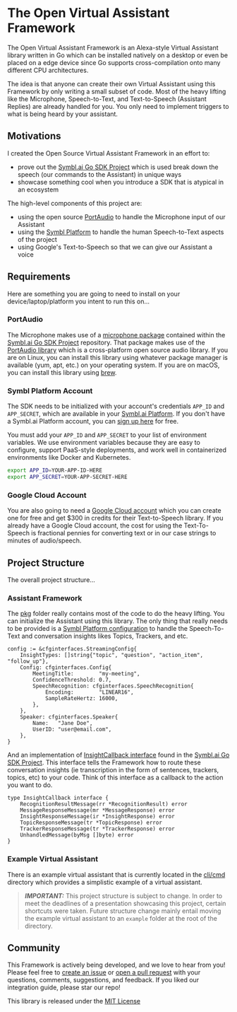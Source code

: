 # The Open Virtual Assistant Framework

The Open Virtual Assistant Framework is an Alexa-style Virtual Assistant library written in Go which can be installed natively on a desktop or even be placed on a edge device since Go supports cross-compilation onto many different CPU architectures.

The idea is that anyone can create their own Virtual Assistant using this Framework by only writing a small subset of code. Most of the heavy lifting like the Microphone, Speech-to-Text, and Text-to-Speech (Assistant Replies) are already handled for you. You only need to implement triggers to what is being heard by your assistant.

## Motivations

I created the Open Source Virtual Assistant Framework in an effort to:
- prove out the [Symbl.ai Go SDK Project](https://github.com/dvonthenen/symbl-go-sdk) which is used break down the speech (our commands to the Assistant) in unique ways
- showcase something cool when you introduce a SDK that is atypical in an ecosystem

The high-level components of this project are:
- using the open source [PortAudio](http://www.portaudio.com/) to handle the Microphone input of our Assistant
- using the [Symbl Platform](https://platform.symbl.ai/) to handle the human Speech-to-Text aspects of the project
- using Google's Text-to-Speech so that we can give our Assistant a voice

## Requirements

Here are something you are going to need to install on your device/laptop/platform you intent to run this on...

### PortAudio

The Microphone makes use of a [microphone package](https://github.com/dvonthenen/symbl-go-sdk/tree/main/pkg/audio/microphone) contained within the [Symbl.ai Go SDK Project](https://github.com/dvonthenen/symbl-go-sdk) repository. That package makes use of the [PortAudio library](http://www.portaudio.com/) which is a cross-platform open source audio library. If you are on Linux, you can install this library using whatever package manager is available (yum, apt, etc.) on your operating system. If you are on macOS, you can install this library using [brew](https://brew.sh/).

### Symbl Platform Account

The SDK needs to be initialized with your account's credentials `APP_ID` and `APP_SECRET`, which are available in your [Symbl.ai Platform][api-keys]. If you don't have a Symbl.ai Platform account, you can [sign up here][symbl_signup] for free.

You must add your `APP_ID` and `APP_SECRET` to your list of environment variables. We use environment variables because they are easy to configure, support PaaS-style deployments, and work well in containerized environments like Docker and Kubernetes.

```sh
export APP_ID=YOUR-APP-ID-HERE
export APP_SECRET=YOUR-APP-SECRET-HERE
```

### Google Cloud Account

You are also going to need a [Google Cloud account](https://cloud.google.com/text-to-speech) which you can create one for free and get $300 in credits for their Text-to-Speech library. If you already have a Google Cloud account, the cost for using the Text-To-Speech is fractional pennies for converting text or in our case strings to minutes of audio/speech.

## Project Structure

The overall project structure...

### Assistant Framework

The [pkg](https://github.com/dvonthenen/open-virtual-assistant/tree/main/pkg) folder really contains most of the code to do the heavy lifting. You can initialize the Assistant using this library. The only thing that really needs to be provided is a [Symbl Platform configuration](https://github.com/dvonthenen/open-virtual-assistant/blob/main/cli/cmd/cmd.go#L35-L49) to handle the Speech-To-Text and conversation insights likes Topics, Trackers, and etc.

```
config := &cfginterfaces.StreamingConfig{
    InsightTypes: []string{"topic", "question", "action_item", "follow_up"},
    Config: cfginterfaces.Config{
        MeetingTitle:        "my-meeting",
        ConfidenceThreshold: 0.7,
        SpeechRecognition: cfginterfaces.SpeechRecognition{
            Encoding:        "LINEAR16",
            SampleRateHertz: 16000,
        },
    },
    Speaker: cfginterfaces.Speaker{
        Name:   "Jane Doe",
        UserID: "user@email.com",
    },
}
```

And an implementation of [InsightCallback interface](https://github.com/dvonthenen/symbl-go-sdk/blob/main/pkg/api/streaming/v1/interfaces/interface.go#L6-L13) found in the [Symbl.ai Go SDK Project](https://github.com/dvonthenen/symbl-go-sdk). This interface tells the Framework how to route these conversation insights (ie transcription in the form of sentences, trackers, topics, etc) to your code. Think of this interface as a callback to the action you want to do.

```
type InsightCallback interface {
	RecognitionResultMessage(rr *RecognitionResult) error
	MessageResponseMessage(mr *MessageResponse) error
	InsightResponseMessage(ir *InsightResponse) error
	TopicResponseMessage(tr *TopicResponse) error
	TrackerResponseMessage(tr *TrackerResponse) error
	UnhandledMessage(byMsg []byte) error
}
```

### Example Virtual Assistant

There is an example virtual assistant that is currently located in the [cli/cmd](https://github.com/dvonthenen/open-virtual-assistant/tree/main/cli/cmd) directory which provides a simplistic example of a virtual assistant.

> **_IMPORTANT:_** This project structure is subject to change. In order to meet the deadlines of a presentation showcasing this project, certain shortcuts were taken. Future structure change mainly entail moving the example virtual assistant to an `example` folder at the root of the directory.

## Community

This Framework is actively being developed, and we love to hear from you! Please feel free to [create an issue][issues] or [open a pull request][pulls] with your questions, comments, suggestions, and feedback. If you liked our integration guide, please star our repo!

This library is released under the [MIT License][license]


[api-keys]: https://platform.symbl.ai/#/login
[symbl_signup]: https://platform.symbl.ai/signup?utm_source=symbl&utm_medium=blog&utm_campaign=devrel&_ga=2.226597914.683175584.1662998385-1953371422.1659457591&_gl=1*mm3foy*_ga*MTk1MzM3MTQyMi4xNjU5NDU3NTkx*_ga_FN4MP7CES4*MTY2MzEwNDQyNi44Mi4xLjE2NjMxMDQ0MzcuMC4wLjA.
[issues]: https://github.com/dvonthenen/open-virtual-assistant/issues
[pulls]: https://github.com/dvonthenen/open-virtual-assistant/pulls
[license]: LICENSE
